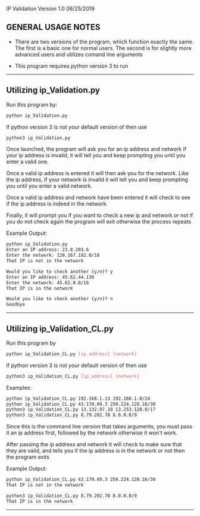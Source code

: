 IP Validation Version 1.0 06/25/2019

GENERAL USAGE NOTES
--------------------

- There are two versions of the program, which function exactly the same. 
  The first is a basic one for normal users. The second is for slightly
  more advanced users and utilizes comand line arguments

- This program requires python version 3 to run

--------------------------------------------------------------------------

Utilizing ip_Validation.py
----------------------------

Run this program by:
```bash
python ip_Validation.py 
```
If python version 3 is not your default version of then use
```bash
python3 ip_Validation.py
```

Once launched, the program will ask you for an ip address and network
If your ip address is invalid, it will tell you and keep prompting you
until you enter a valid one.

Once a valid ip address is entered it will then ask you for the network.
Like the ip address, if your network is invalid it will tell you and keep
prompting you until you enter a valid network.

Once a valid ip address and network have been entered it will check to see
if the ip address is indeed in the network.

Finally, it will prompt you if you want to check a new ip and network or not
if you do not check again the program will exit otherwise the process 
repeats

Example Output:
```bash
python ip_Validation.py
Enter an IP address: 23.8.203.6
Enter the network: 128.167.192.0/18
That IP is not in the network

Would you like to check another (y/n)? y
Enter an IP address: 45.62.44.130
Enter the network: 45.62.0.0/16 
That IP is in the network

Would you like to check another (y/n)? n
Goodbye
```

---------------------------------------------------------------------------


Utilizing ip_Validation_CL.py
-----------------------------

Run this program by
```bash
python ip_Validation_CL.py [ip_address] [network] 
```
If python version 3 is not your default version of then use
```bash
python3 ip_Validation_CL.py [ip_address] [network]
```
Examples:
```bash
python ip_Validation_CL.py 192.168.1.13 192.168.1.0/24
python ip_Validation_CL.py 43.170.89.3 250.224.128.16/30
python3 ip_Validation_CL.py 13.132.97.10 13.253.128.0/17
python3 ip_Validation_CL.py 8.79.202.78 8.0.0.0/9
```


Since this is the command line version that takes arguments, you must pass it 
an ip address first, followed by the network otherwise it won't work.

After passing the ip address and network it will check to make sure that they
are valid, and tells you if the ip address is in the network or not then the
program exits

Example Output:
```bash
python ip_Validation_CL.py 43.170.89.3 250.224.128.16/30
That IP is not in the network

python3 ip_Validation_CL.py 8.79.202.78 8.0.0.0/9
That IP is in the network
```

-----------------------------------------------------------------------------
